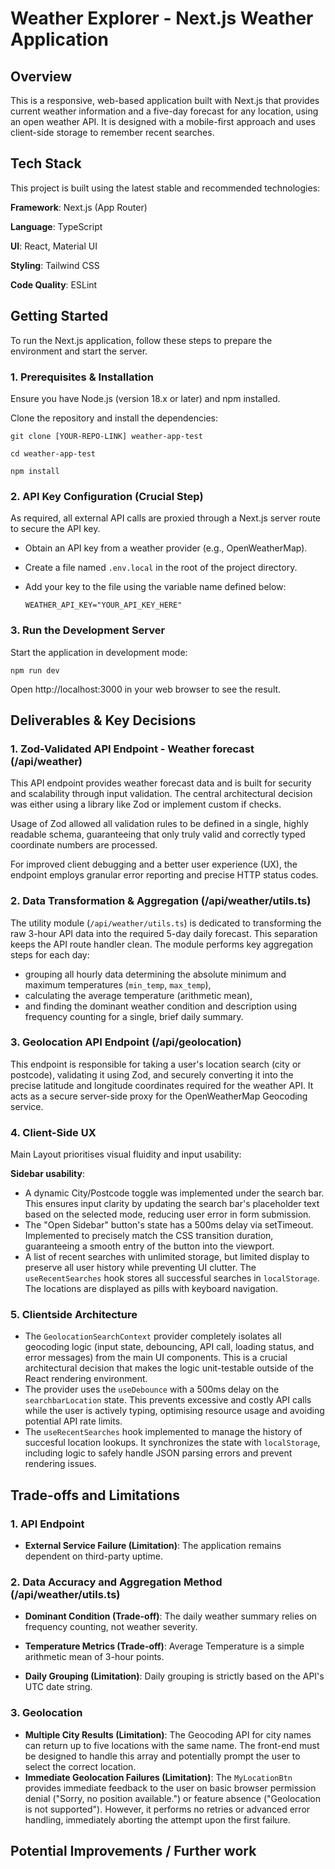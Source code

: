 # Weather Explorer - Next.js Weather Application

## Overview

This is a responsive, web-based application built with Next.js that provides current weather information and a five-day forecast for any location, using an open weather API. It is designed with a mobile-first approach and uses client-side storage to remember recent searches.

## Tech Stack

This project is built using the latest stable and recommended technologies:

**Framework**: Next.js (App Router)

**Language**: TypeScript

**UI**: React, Material UI

**Styling**: Tailwind CSS

**Code Quality**: ESLint

## Getting Started

To run the Next.js application, follow these steps to prepare the environment and start the server.

### 1. Prerequisites & Installation

Ensure you have Node.js (version 18.x or later) and npm installed.

Clone the repository and install the dependencies:

`git clone [YOUR-REPO-LINK] weather-app-test`

`cd weather-app-test`

`npm install`

### 2. API Key Configuration (Crucial Step)

As required, all external API calls are proxied through a Next.js server route to secure the API key.

- Obtain an API key from a weather provider (e.g., OpenWeatherMap).

- Create a file named `.env.local` in the root of the project directory.

- Add your key to the file using the variable name defined below:

  `WEATHER_API_KEY="YOUR_API_KEY_HERE"`

### 3. Run the Development Server

Start the application in development mode:

`npm run dev`

Open http://localhost:3000 in your web browser to see the result.

## Deliverables & Key Decisions

### 1. Zod-Validated API Endpoint - Weather forecast (/api/weather)

This API endpoint provides weather forecast data and is built for security and scalability through input validation. The central architectural decision was either using a library like Zod or implement custom if checks.

Usage of Zod allowed all validation rules to be defined in a single, highly readable schema, guaranteeing that only truly valid and correctly typed coordinate numbers are processed.

For improved client debugging and a better user experience (UX), the endpoint employs granular error reporting and precise HTTP status codes.

### 2. Data Transformation & Aggregation (/api/weather/utils.ts)

The utility module (`/api/weather/utils.ts`) is dedicated to transforming the raw 3-hour API data into the required 5-day daily forecast. This separation keeps the API route handler clean. The module performs key aggregation steps for each day:

- grouping all hourly data determining the absolute minimum and maximum temperatures (`min_temp`, `max_temp`),
- calculating the average temperature (arithmetic mean),
- and finding the dominant weather condition and description using frequency counting for a single, brief daily summary.

### 3. Geolocation API Endpoint (/api/geolocation)

This endpoint is responsible for taking a user's location search (city or postcode), validating it using Zod, and securely converting it into the precise latitude and longitude coordinates required for the weather API. It acts as a secure server-side proxy for the OpenWeatherMap Geocoding service.

### 4. Client-Side UX

Main Layout prioritises visual fluidity and input usability:

**Sidebar usability**:

- A dynamic City/Postcode toggle was implemented under the search bar. This ensures input clarity by updating the search bar's placeholder text based on the selected mode, reducing user error in form submission.
- The "Open Sidebar" button's state has a 500ms delay via setTimeout. Implemented to precisely match the CSS transition duration, guaranteeing a smooth entry of the button into the viewport.
- A list of recent searches with unlimited storage, but limited display to preserve all user history while preventing UI clutter. The `useRecentSearches` hook stores all successful searches in `localStorage`. The locations are displayed as pills with keyboard navigation.

### 5. Clientside Architecture

- The `GeolocationSearchContext` provider completely isolates all geocoding logic (input state, debouncing, API call, loading status, and error messages) from the main UI components. This is a crucial architectural decision that makes the logic unit-testable outside of the React rendering environment.
- The provider uses the `useDebounce` with a 500ms delay on the `searchbarLocation` state. This prevents excessive and costly API calls while the user is actively typing, optimising resource usage and avoiding potential API rate limits.
- The `useRecentSearches` hook implemented to manage the history of succesful location lookups. It synchronizes the state with `localStorage`, including logic to safely handle JSON parsing errors and prevent rendering issues.

## Trade-offs and Limitations

### 1. API Endpoint

- **External Service Failure (Limitation)**: The application remains dependent on third-party uptime.

### 2. Data Accuracy and Aggregation Method (/api/weather/utils.ts)

- **Dominant Condition (Trade-off)**: The daily weather summary relies on frequency counting, not weather severity.

- **Temperature Metrics (Trade-off)**: Average Temperature is a simple arithmetic mean of 3-hour points.

- **Daily Grouping (Limitation)**: Daily grouping is strictly based on the API's UTC date string.

### 3. Geolocation

- **Multiple City Results (Limitation)**: The Geocoding API for city names can return up to five locations with the same name. The front-end must be designed to handle this array and potentially prompt the user to select the correct location.
- **Immediate Geolocation Failures (Limitation)**: The `MyLocationBtn` provides immediate feedback to the user on basic browser permission denial ("Sorry, no position available.") or feature absence ("Geolocation is not supported"). However, it performs no retries or advanced error handling, immediately aborting the attempt upon the first failure.

## Potential Improvements / Further work
